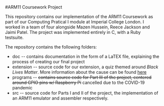 #ARM11 Coursework Project

This repository contains our implementation of the ARM11 Coursework as part of our Computing Pratical I module at Imperial College London. I worked in a team of four alongside Mazen Hussein, Reece Jackson and Jaimi Patel. The project was implemented entirely in C, with a Ruby testsuite.

The repository contains the following folders:

  - doc -- contains documentation in the form of a LaTEX file, explaining the process of creating our final project
  - extension -- source code for our extension, a quiz themed around *Black Lives Matter*. More information about the cause can be found [here](https://blacklivesmatter.com)
  - programs -- ~~contains source code for Part III of the project, centered around GPIO pins w/ Raspberry Pi~~ cancelled due to the COVID-19 pandemic
  - src -- source code for Parts I and II of the project, the implementation of an ARM11 emulator and assembler respectively.

